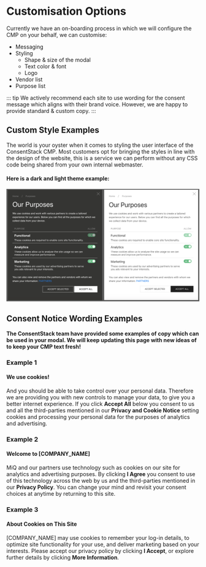 # Customisation Options

Currently we have an on-boarding process in which we will configure the CMP on your behalf, we can customise:
- Messaging
- Styling
    - Shape & size of the modal
    - Text color & font
    - Logo
- Vendor list
- Purpose list

::: tip 
We actively recommend each site to use wording for the consent message which aligns with their brand voice. However, we are happy to provide standard & custom copy. 
::: 

## Custom Style Examples

The world is your oyster when it comes to styling the user interface of the ConsentStack CMP. Most customers opt for bringing the styles in line with the design of the website, this is a service we can perform without any CSS code being shared from your own internal webmaster.

#### Here is a dark and light theme example:

![Dark & Light theme CMP UI](./assets/styling-1.png)

## Consent Notice Wording Examples
**The ConsentStack team have provided some examples of copy which can be used in your modal. We will keep updating this page with new ideas of to keep your CMP text fresh!**

### Example 1

#### We use cookies!
And you should be able to take control over your personal data. Therefore we are providing you with new controls to manage your data, to give you a better internet experience.
If you click **Accept All** below you consent to us and all the third-parties mentioned in our **Privacy and Cookie Notice** setting cookies and processing your personal data for the purposes of analytics and advertising.

### Example 2

#### Welcome to [COMPANY_NAME]
MiQ and our partners use technology such as cookies on our site for analytics and advertising purposes. 
By clicking **I Agree** you consent to use of this technology across the web by us and the third-parties mentioned in our **Privacy Policy**. 
You can change your mind and revisit your consent choices at anytime by returning to this site.

### Example 3

#### About Cookies on This Site
[COMPANY_NAME] may use cookies to remember your log-in details, to optimize site functionality for your use, and deliver marketing based on your interests. Please accept our privacy policy by clicking **I Accept**, or explore further details by clicking **More Information**.